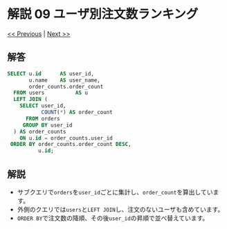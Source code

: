 # 解説 09 ユーザ別注文数ランキング

[<< Previous](08_explanation.md) | [Next >>](10_explanation.md)

## 解答

```sql
SELECT u.id      AS user_id,
       u.name    AS user_name,
       order_counts.order_count
  FROM users          AS u
  LEFT JOIN (
    SELECT user_id,
           COUNT(*) AS order_count
      FROM orders
     GROUP BY user_id
  ) AS order_counts
    ON u.id = order_counts.user_id
 ORDER BY order_counts.order_count DESC,
          u.id;
```

## 解説

- サブクエリで`orders`を`user_id`ごとに集計し、`order_count`を算出しています。
- 外側のクエリでは`users`と`LEFT JOIN`し、注文のないユーザも含めています。
- `ORDER BY`で注文数の降順、その後`user_id`の昇順で並べ替えています。